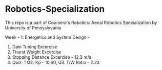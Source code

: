 # Robotics-Specialization

This repo is a part of Coursera's Robotics: Aerial Robotics Specialization by University of Pennyslyvania 

Week - 1:
Energetics and System Design - 

1. Gain Tuning Excercise
2. Thurst Weight Excercise
3. Stopping Distance Excercise - 12.3 m/s
4. Quiz: 1  Q2. Kp - 10.60, Q3. T/W Ratio - 2.23
